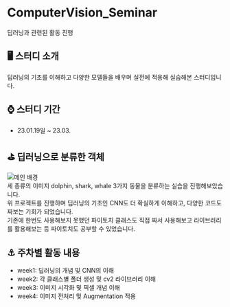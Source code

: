 # ComputerVision_Seminar
딥러닝과 관련된 활동 진행


## 🖥 스터디 소개
딥러닝의 기초를 이해하고 다양한 모델들을 배우며 실전에 적용해 실습해본 스터디입니다.
<br>



## ⌚ 스터디 기간
* 23.01.19일 ~ 23.03.



## ⛳️ 딥러닝으로 분류한 객체
![메인 배경](https://user-images.githubusercontent.com/113446739/222047569-a3685baf-149d-48e4-9a7a-99f524a88fad.JPG)<br>
세 종류의 이미지 dolphin, shark, whale 3가지 동물을 분류하는 실습을 진행해보았습니다.<br>
위 프로젝트를 진행하며 딥러닝의 기초인 CNN도 더 확실하게 이해하고, 다양한 코드도 짜보는 기회가 되었습니다.<br>
기존에 한번도 사용해보지 못했던 파이토치 클래스도 직접 짜서 사용해보고 라이브러리를 활용해보는 등 파이토치도 공부할 수 있었습니다.<br>

## ⚓️ 주차별 활동 내용
* week1: 딥러닝의 개념 및 CNN의 이해 <br>
* week2: 각 클래스별 폴더 생성 및 cv2 라이브러리 이해 <br>
* week3: 이미지 시각화 및 픽셀 개념 이해 <br>
* week4: 이미지 전처리 및 Augmentation 적용 <br>
